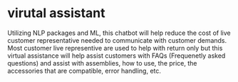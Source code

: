 # virutal assistant
Utilizing NLP packages and ML, this chatbot will help reduce the cost of live customer representative needed to communicate with customer demands. Most customer live representive are used to help with return only but this virtual assistance will help assist customers with FAQs (Frequenetly asked questions) and assist with assemblies, how to use, the price, the accessories that are compatible, error handling, etc. 

